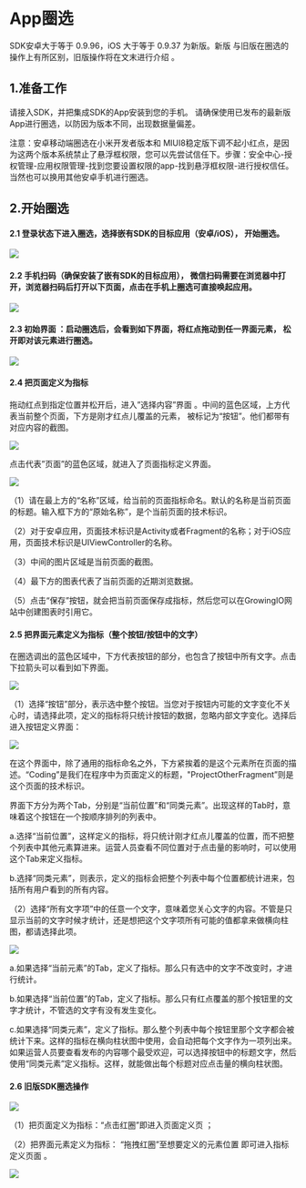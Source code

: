 # App圈选

SDK安卓大于等于 0.9.96，iOS 大于等于 0.9.37 为新版。新版 与旧版在圈选的操作上有所区别，旧版操作将在文末进行介绍 。

## 1.准备工作

请接入SDK，并把集成SDK的App安装到您的手机。 请确保使用已发布的最新版App进行圈选，以防因为版本不同，出现数据量偏差。

注意：安卓移动端圈选在小米开发者版本和 MIUI8稳定版下调不起小红点，是因为这两个版本系统禁止了悬浮框权限，您可以先尝试信任下。步骤：安全中心-授权管理-应用权限管理-找到您要设置权限的app-找到悬浮框权限-进行授权信任。当然也可以换用其他安卓手机进行圈选。

## 2.开始圈选

#### **2.1 登录状态下进入圈选，选择嵌有SDK的目标应用（安卓/iOS）， 开始圈选。**

![](https://docs.growingio.com/.gitbook/assets/quan-xuan-1.png)

#### **2.2 手机扫码（确保安装了嵌有SDK的目标应用）， 微信扫码需要在浏览器中打开，浏览器扫码后打开以下页面，点击在手机上圈选可直接唤起应用。**

![](https://docs.growingio.com/.gitbook/assets/app-quan-app-qi-dong-jie-mian-1.png)

#### **2.3 初始界面 ：启动圈选后，会看到如下界面，将红点拖动到任一界面元素， 松开即对该元素进行圈选。**

![](https://docs.growingio.com/.gitbook/assets/yi-dong-xin-quan-xuan-di-yi-bu.png)

#### **2.4 把页面定义为指标**

拖动红点到指定位置并松开后，进入”选择内容”界面 。中间的蓝色区域，上方代表当前整个页面，下方是刚才红点儿覆盖的元素， 被标记为“按钮”。他们都带有对应内容的截图。

![](https://docs.growingio.com/.gitbook/assets/yi-dong-duan-quan-xuan-di-san-bu.png)

点击代表”页面”的蓝色区域，就进入了页面指标定义界面。

![](https://docs.growingio.com/.gitbook/assets/yi-dong-xin-quan-xuan-di-4-bu.png)

（1）请在最上方的“名称”区域，给当前的页面指标命名。默认的名称是当前页面的标题。输入框下方的“原始名称”，是个当前页面的技术标识。

（2）对于安卓应用，页面技术标识是Activity或者Fragment的名称；对于iOS应用，页面技术标识是UIViewController的名称。

（3）中间的图片区域是当前页面的截图。

（4）最下方的图表代表了当前页面的近期浏览数据。

（5）点击“保存”按钮，就会把当前页面保存成指标，然后您可以在GrowingIO网站中创建图表时引用它。

#### **2.5 把界面元素定义为指标（整个按钮/按钮中的文字）**

在圈选调出的蓝色区域中，下方代表按钮的部分，也包含了按钮中所有文字。点击下拉箭头可以看到如下界面。

![](https://docs.growingio.com/.gitbook/assets/yi-dong-xin-quan-xuan-di-san-bu.png)

（1）选择“按钮”部分，表示选中整个按钮。当您对于按钮内可能的文字变化不关心时，请选择此项，定义的指标将只统计按钮的数据，忽略内部文字变化。选择后进入按钮定义界面：

![](https://docs.growingio.com/.gitbook/assets/yi-dong-xin-quan-xuan-di-wu-bu.png)

在这个界面中，除了通用的指标命名之外，下方紧挨着的是这个元素所在页面的描述。“Coding”是我们在程序中为页面定义的标题，"ProjectOtherFragment”则是这个页面的技术标识。

界面下方分为两个Tab，分别是“当前位置”和“同类元素”。出现这样的Tab时，意味着这个按钮在一个按顺序排列的列表中。

a.选择“当前位置”，这样定义的指标，将只统计刚才红点儿覆盖的位置，而不把整个列表中其他元素算进来。运营人员查看不同位置对于点击量的影响时，可以使用这个Tab来定义指标。

b.选择“同类元素”，则表示，定义的指标会把整个列表中每个位置都统计进来，包括所有用户看到的所有内容。

（2）选择“所有文字项”中的任意一个文字，意味着您关心文字的内容。不管是只显示当前的文字时候才统计，还是想把这个文字项所有可能的值都拿来做横向柱图，都请选择此项。

![](https://docs.growingio.com/.gitbook/assets/yi-dong-duan-xin-quan-xuan-di-liu-bu.png)

a.如果选择“当前元素”的Tab，定义了指标。那么只有选中的文字不改变时，才进行统计。

b.如果选择“当前位置”的Tab，定义了指标。那么只有红点覆盖的那个按钮里的文字才统计，不管选的文字有没有发生变化。

c.如果选择“同类元素”，定义了指标。那么整个列表中每个按钮里那个文字都会被统计下来。这样的指标在横向柱状图中使用，会自动把每个文字作为一项列出来。如果运营人员要查看发布的内容哪个最受欢迎，可以选择按钮中的标题文字，然后使用“同类元素”定义指标。这样，就能做出每个标题对应点击量的横向柱状图。

#### **2.6 旧版SDK圈选操作**

![](https://docs.growingio.com/.gitbook/assets/yi-dong-quan-xuan-jiu-ban-1.png)

（1）把页面定义为指标：“点击红圈”即进入页面定义页 ；

（2）把界面元素定义为指标： “拖拽红圈”至想要定义的元素位置 即可进入指标定义页面 。

![](https://docs.growingio.com/.gitbook/assets/yi-dong-duan-quan-xuan-jiu-ban-2.png)

## 

